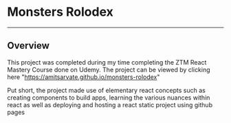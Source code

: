 # Monsters Rolodex

--- 

## Overview 

This project was completed during my time completing the ZTM React Mastery Course done on Udemy. The project can be viewed by clicking here "https://amitsarvate.github.io/monsters-rolodex"


Put short, the project made use of elementary react concepts such as creating components to build apps, learning the various nuances within react as well as
deploying and hosting a react static project using github pages 
